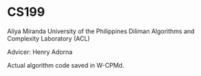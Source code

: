 # CS199

Aliya Miranda
University of the Philippines Diliman
Algorithms and Complexity Laboratory (ACL)

Advicer: Henry Adorna

Actual algorithm code saved in W-CPMd.